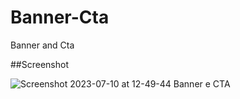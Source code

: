 # Banner-Cta
 Banner and Cta

 ##Screenshot

 ![Screenshot 2023-07-10 at 12-49-44 Banner e CTA](https://github.com/MarlonPereira-Tech/Banner-Cta/assets/132296352/88096b47-5f5a-4da0-addc-bb5b158d9954)

